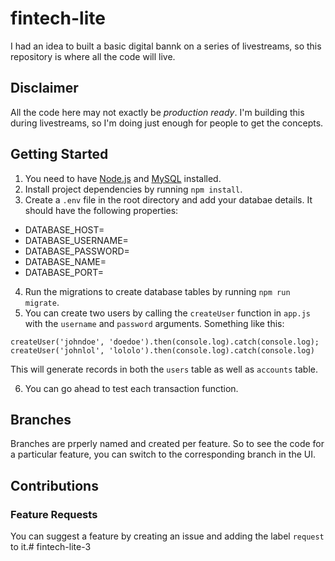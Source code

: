 # fintech-lite
I had an idea to built a basic digital bannk on a series of livestreams, so this repository is where all the code will live.

## Disclaimer
All the code here may not exactly be _production ready_. I'm building this during livestreams, so I'm doing just enough for people to get the concepts.

## Getting Started

1. You need to have [Node.js](https://nodejs.org/en/download) and [MySQL](https://dev.mysql.com/downloads/mysql/) installed. 
2. Install project dependencies by running `npm install`.
3. Create a `.env` file in the root directory and add your databae details. It should have the following properties:
- DATABASE_HOST=
- DATABASE_USERNAME=
- DATABASE_PASSWORD=
- DATABASE_NAME=
- DATABASE_PORT=
4. Run the migrations to create database tables by running `npm run migrate`.
5. You can create two users by calling the `createUser` function in `app.js` with the `username` and `password` arguments. Something like this:

```
createUser('johndoe', 'doedoe').then(console.log).catch(console.log);
createUser('johnlol', 'lololo').then(console.log).catch(console.log)
```
This will generate records in both the `users` table as well as `accounts` table. 

6. You can go ahead to test each transaction function.


## Branches
Branches are prperly named and created per feature. So to see the code for a particular feature, you can switch to the corresponding branch in the UI.
## Contributions

### Feature Requests
You can suggest a feature by creating an issue and adding the label `request` to it.# fintech-lite-3
